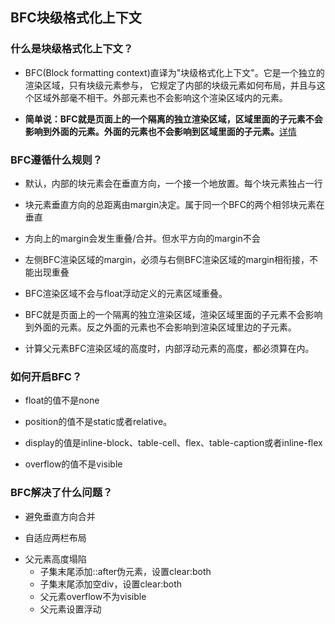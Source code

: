 ## BFC块级格式化上下文

### 什么是块级格式化上下文？

- BFC(Block formatting context)直译为"块级格式化上下文"。它是一个独立的渲染区域，只有块级元素参与， 它规定了内部的块级元素如何布局，并且与这个区域外部毫不相干。外部元素也不会影响这个渲染区域内的元素。

- **简单说：BFC就是页面上的一个隔离的独立渲染区域，区域里面的子元素不会影响到外面的元素。外面的元素也不会影响到区域里面的子元素。**[详情](https://baike.baidu.com/item/%E5%9D%97%E6%A0%BC%E5%BC%8F%E5%8C%96%E4%B8%8A%E4%B8%8B%E6%96%87/22402827?fr=ge_ala)

### BFC遵循什么规则？
- 默认，内部的块元素会在垂直方向，一个接一个地放置。每个块元素独占一行

- 块元素垂直方向的总距离由margin决定。属于同一个BFC的两个相邻块元素在垂直  

- 方向上的margin会发生重叠/合并。但水平方向的margin不会

- 左侧BFC渲染区域的margin，必须与右侧BFC渲染区域的margin相衔接，不能出现重叠

- BFC渲染区域不会与float浮动定义的元素区域重叠。   

- BFC就是页面上的一个隔离的独立渲染区域，渲染区域里面的子元素不会影响到外面的元素。反之外面的元素也不会影响到渲染区域里边的子元素。

- 计算父元素BFC渲染区域的高度时，内部浮动元素的高度，都必须算在内。

### 如何开启BFC？
- float的值不是none

- position的值不是static或者relative。

- display的值是inline-block、table-cell、flex、table-caption或者inline-flex

- overflow的值不是visible

### BFC解决了什么问题？

- 避免垂直方向合并

- 自适应两栏布局

+ 父元素高度塌陷
  - 子集末尾添加::after伪元素，设置clear:both
  - 子集末尾添加空div，设置clear:both
  - 父元素overflow不为visible
  - 父元素设置浮动
    

